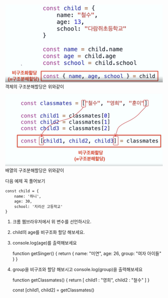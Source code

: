 ![](../Lecture_Image/구조분해할당.png)   
객체의 구조분해할당은 위와같이

![](../Lecture_Image/구조분해할당%20-%20배열.png)
배열의 구조분해할당은 위와같이   

다음 예제 꼭 풀어보기

    const child = {
        name: '하니',
        age: 30,
        school: '지리산 고등학교'
    }


1. 크롬 웹브라우저에서 위 변수를 선언하시오.
2. child의 age를 비구조화 할당 해보세요.
3. console.log(age)를 출력해보세요


    function getSinger() {
        return {
            name: "미연",
            age: 26,
            group: "여자 아이들"
        }
    }

4. group을 비구조와 할당 해보시고 console.log(group)을 출력해보세요   


    function getClassmates() {
        return [
            child1 : "영희",
            child2 : "철수"
        ]
    }

    const [child1, child2] = getClassmates()   
